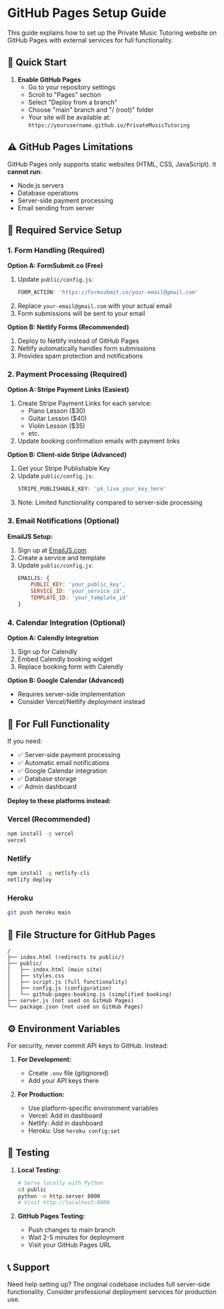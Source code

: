 # GitHub Pages Setup Guide

This guide explains how to set up the Private Music Tutoring website on GitHub Pages with external services for full functionality.

## 🚀 Quick Start

1. **Enable GitHub Pages**
   - Go to your repository settings
   - Scroll to "Pages" section
   - Select "Deploy from a branch"
   - Choose "main" branch and "/ (root)" folder
   - Your site will be available at: `https://yourusername.github.io/PrivateMusicTutoring`

## ⚠️ GitHub Pages Limitations

GitHub Pages only supports static websites (HTML, CSS, JavaScript). It **cannot run**:
- Node.js servers
- Database operations  
- Server-side payment processing
- Email sending from server

## 🔧 Required Service Setup

### 1. Form Handling (Required)

**Option A: FormSubmit.co (Free)**
1. Update `public/config.js`:
   ```javascript
   FORM_ACTION: 'https://formsubmit.co/your-email@gmail.com'
   ```
2. Replace `your-email@gmail.com` with your actual email
3. Form submissions will be sent to your email

**Option B: Netlify Forms (Recommended)**
1. Deploy to Netlify instead of GitHub Pages
2. Netlify automatically handles form submissions
3. Provides spam protection and notifications

### 2. Payment Processing (Required)

**Option A: Stripe Payment Links (Easiest)**
1. Create Stripe Payment Links for each service:
   - Piano Lesson ($30)
   - Guitar Lesson ($40) 
   - Violin Lesson ($35)
   - etc.
2. Update booking confirmation emails with payment links

**Option B: Client-side Stripe (Advanced)**
1. Get your Stripe Publishable Key
2. Update `public/config.js`:
   ```javascript
   STRIPE_PUBLISHABLE_KEY: 'pk_live_your_key_here'
   ```
3. Note: Limited functionality compared to server-side processing

### 3. Email Notifications (Optional)

**EmailJS Setup:**
1. Sign up at [EmailJS.com](https://www.emailjs.com/)
2. Create a service and template
3. Update `public/config.js`:
   ```javascript
   EMAILJS: {
       PUBLIC_KEY: 'your_public_key',
       SERVICE_ID: 'your_service_id', 
       TEMPLATE_ID: 'your_template_id'
   }
   ```

### 4. Calendar Integration (Optional)

**Option A: Calendly Integration**
1. Sign up for Calendly
2. Embed Calendly booking widget
3. Replace booking form with Calendly

**Option B: Google Calendar (Advanced)**
- Requires server-side implementation
- Consider Vercel/Netlify deployment instead

## 🚨 For Full Functionality

If you need:
- ✅ Server-side payment processing
- ✅ Automatic email notifications  
- ✅ Google Calendar integration
- ✅ Database storage
- ✅ Admin dashboard

**Deploy to these platforms instead:**

### Vercel (Recommended)
```bash
npm install -g vercel
vercel
```

### Netlify
```bash
npm install -g netlify-cli
netlify deploy
```

### Heroku
```bash
git push heroku main
```

## 📁 File Structure for GitHub Pages

```
/
├── index.html (redirects to public/)
├── public/
│   ├── index.html (main site)
│   ├── styles.css
│   ├── script.js (full functionality)
│   ├── config.js (configuration)
│   └── github-pages-booking.js (simplified booking)
├── server.js (not used on GitHub Pages)
└── package.json (not used on GitHub Pages)
```

## ⚙️ Environment Variables

For security, never commit API keys to GitHub. Instead:

1. **For Development:**
   - Create `.env` file (gitignored)
   - Add your API keys there

2. **For Production:**
   - Use platform-specific environment variables
   - Vercel: Add in dashboard
   - Netlify: Add in dashboard  
   - Heroku: Use `heroku config:set`

## 🧪 Testing

1. **Local Testing:**
   ```bash
   # Serve locally with Python
   cd public
   python -m http.server 8000
   # Visit http://localhost:8000
   ```

2. **GitHub Pages Testing:**
   - Push changes to main branch
   - Wait 2-5 minutes for deployment
   - Visit your GitHub Pages URL

## 📞 Support

Need help setting up? The original codebase includes full server-side functionality. Consider professional deployment services for production use. 